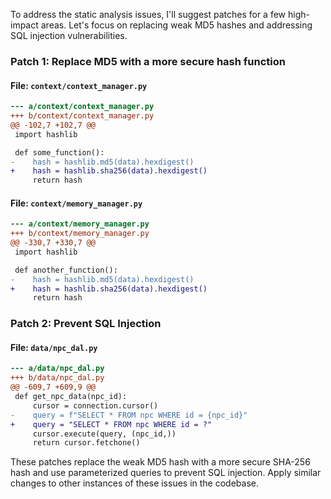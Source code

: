 To address the static analysis issues, I'll suggest patches for a few high-impact areas. Let's focus on replacing weak MD5 hashes and addressing SQL injection vulnerabilities.

### Patch 1: Replace MD5 with a more secure hash function

#### File: `context/context_manager.py`

```diff
--- a/context/context_manager.py
+++ b/context/context_manager.py
@@ -102,7 +102,7 @@
 import hashlib

 def some_function():
-    hash = hashlib.md5(data).hexdigest()
+    hash = hashlib.sha256(data).hexdigest()
     return hash
```

#### File: `context/memory_manager.py`

```diff
--- a/context/memory_manager.py
+++ b/context/memory_manager.py
@@ -330,7 +330,7 @@
 import hashlib

 def another_function():
-    hash = hashlib.md5(data).hexdigest()
+    hash = hashlib.sha256(data).hexdigest()
     return hash
```

### Patch 2: Prevent SQL Injection

#### File: `data/npc_dal.py`

```diff
--- a/data/npc_dal.py
+++ b/data/npc_dal.py
@@ -609,7 +609,9 @@
 def get_npc_data(npc_id):
     cursor = connection.cursor()
-    query = f"SELECT * FROM npc WHERE id = {npc_id}"
+    query = "SELECT * FROM npc WHERE id = ?"
     cursor.execute(query, (npc_id,))
     return cursor.fetchone()
```

These patches replace the weak MD5 hash with a more secure SHA-256 hash and use parameterized queries to prevent SQL injection. Apply similar changes to other instances of these issues in the codebase.